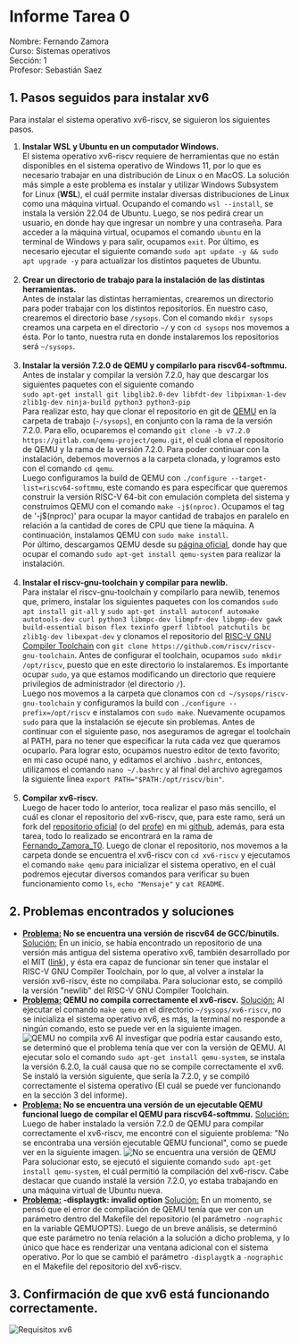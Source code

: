# Informe Tarea 0
Nombre: Fernando Zamora\
Curso: Sistemas operativos\
Sección: 1\
Profesor: Sebastián Saez

## 1. Pasos seguidos para instalar xv6
Para instalar el sistema operativo xv6-riscv, se siguieron los siguientes pasos.
  <ol>
    <li> 
      <strong>
        Instalar WSL y Ubuntu en un computador Windows.
      </strong> <br>
      El sistema operativo xv6-riscv requiere de herramientas que no están disponibles en el sistema operativo de Windows 11, por lo que es necesario trabajar en una distribución de Linux o en MacOS. La solución más simple a este problema es instalar y utilizar Windows Subsystem for Linux (<strong>WSL</strong>), el cuál permite instalar diversas distribuciones de Linux como una máquina virtual. Ocupando el comando <code>wsl --install</code>, se instala la versión 22.04 de Ubuntu. Luego, se nos pedirá crear un usuario, en donde hay que ingresar un nombre y una contraseña. Para acceder a la máquina virtual, ocupamos el comando <code>ubuntu</code> en la terminal de Windows y para salir, ocupamos <code>exit</code>.
      Por último, es necesario ejecutar el siguiente comando <code>sudo apt update -y && sudo apt upgrade -y</code> para actualizar los distintos paquetes de Ubuntu.
    </li><br>
    <li>
      <strong>
        Crear un directorio de trabajo para la instalación de las distintas herramientas.
      </strong> <br>
      Antes de instalar las distintas herramientas, crearemos un directorio para poder trabajar con los distintos repositorios. En nuestro caso, crearemos el directorio base <code>/sysops</code>. Con el comando <code>mkdir sysops</code> creamos una carpeta en el directorio <code>~/</code> y con <code>cd sysops</code> nos movemos a ésta. Por lo tanto, nuestra ruta en donde instalaremos los repositorios será <code>~/sysops</code>. <br>
    </li><br>
    <li>
      <strong>
        Instalar la versión 7.2.0 de QEMU y compilarlo para riscv64-softmmu.
      </strong> <br>
      Antes de instalar y compilar la versión 7.2.0, hay que descargar los siguientes paquetes con el siguiente comando <br> 
      <code>sudo apt-get install git libglib2.0-dev libfdt-dev libpixman-1-dev zlib1g-dev ninja-build python3 python3-pip</code> <br>
      Para realizar esto, hay que clonar el repositorio en git de <a href="https://gitlab.com/qemu-project/qemu.git">QEMU</a> en la carpeta de trabajo (<code>~/sysops</code>), en conjunto con la rama de la versión 7.2.0. Para ello, ocuparemos el comando <code>git clone -b v7.2.0 https://gitlab.com/qemu-project/qemu.git</code>, el cuál clona el repositorio de QEMU y la rama de la versión 7.2.0. Para poder continuar con la instalación, debemos movernos a la carpeta clonada, y logramos esto con el comando <code>cd qemu</code>. <br>
      Luego configuramos la build de QEMU con <code>./configure --target-list=riscv64-softmmu</code>, este comando es para especificar que queremos construir la versión RISC-V 64-bit con emulación completa del sistema y construimos QEMU con el comando <code>make -j$(nproc)</code>. Ocupamos el tag de '-j$(nproc)' para ocupar la mayor cantidad de trabajos en paralelo en relación a la cantidad de cores de CPU que tiene la máquina. A continuación, instalamos QEMU con <code>sudo make install</code>. <br>
      Por último, descargamos QEMU desde su <a href="https://www.qemu.org/download/#linux">página oficial</a>, donde hay que ocupar el comando <code>sudo apt-get install qemu-system</code> para realizar la instalación.
    </li><br>
    <li>
      <strong>
        Instalar el riscv-gnu-toolchain y compilar para newlib. 
      </strong> <br>
      Para instalar el riscv-gnu-toolchain y compilarlo para newlib, tenemos que, primero, instalar los siguientes paquetes con los comandos <code>sudo apt install git-all</code> y <code>sudo apt-get install autoconf automake autotools-dev curl python3 libmpc-dev libmpfr-dev libgmp-dev gawk build-essential bison flex texinfo gperf libtool patchutils bc zlib1g-dev libexpat-dev</code> y clonamos el repositorio del <a href="https://github.com/riscv-collab/riscv-gnu-toolchain">RISC-V GNU Compiler Toolchain</a> con <code>git clone https://github.com/riscv/riscv-gnu-toolchain</code>. Antes de configurar el toolchain, ocupamos <code>sudo mkdir /opt/riscv</code>, puesto que en este directorio lo instalaremos. Es importante ocupar <code>sudo</code>, ya que estamos modificando un directorio que requiere privilegios de administrador (el directorio <code>/</code>). <br> Luego nos movemos a la carpeta que clonamos con <code>cd ~/sysops/riscv-gnu-toolchain</code> y configuramos la build con <code>./configure --prefix=/opt/riscv</code> e instalamos con <code>sudo make</code>. Nuevamente ocupamos <code>sudo</code> para que la instalación se ejecute sin problemas. Antes de continuar con el siguiente paso, nos aseguramos de agregar el toolchain al PATH, para no tener que especificar la ruta cada vez que queramos ocuparlo. Para lograr esto, ocupamos nuestro editor de texto favorito; en mi caso ocupé nano, y editamos el archivo <code>.bashrc</code>, entonces, utilizamos el comando <code>nano ~/.bashrc</code> y al final del archivo agregamos la siguiente línea <code>export PATH="$PATH:/opt/riscv/bin"</code>.
    </li><br>
    <li>
      <strong>
        Compilar xv6-riscv.
      </strong> <br>
      Luego de hacer todo lo anterior, toca realizar el paso más sencillo, el cuál es clonar el repositorio del xv6-riscv, que, para este ramo, será un fork del <a href="https://github.com/mit-pdos/xv6-riscv">repositorio oficial</a> (o del <a href="https://github.com/otrab/xv6-riscv">profe</a>) en mi <a href="https://github.com/Ferzamora053/xv6-riscv">github</a>, además, para esta tarea, todo lo realizado se encontrará en la rama de <a href="https://github.com/Ferzamora053/xv6-riscv/tree/Fernando_Zamora_T0">Fernando_Zamora_T0</a>. Luego de clonar el repositorio, nos movemos a la carpeta donde se encuentra el xv6-riscv con <code>cd xv6-riscv</code> y ejecutamos el comando <code>make qemu</code> para inicializar el sistema operativo, en el cuál podremos ejecutar diversos comandos para verificar su buen funcionamiento como <code>ls</code>, <code>echo "Mensaje"</code> y <code>cat README</code>.
    </li>
  </ol>

## 2. Problemas encontrados y soluciones
- **<u>Problema:</u> No se encuentra una versión de riscv64 de GCC/binutils.**
  <u>Solución:</u> En un inicio, se había encontrado un repositorio de una versión más antigua del sistema operativo xv6, también desarrollado por el MIT ([link](https://github.com/mit-pdos/xv6-public)), y ésta era capaz de funcionar sin tener que instalar el RISC-V GNU Compiler Toolchain, por lo que, al volver a instalar la versión xv6-riscv, éste no compilaba. Para solucionar esto, se compiló la versión "newlib" del RISC-V GNU Compiler Toolchain.
  <br>
- **<u>Problema:</u> QEMU no compila correctamente el xv6-riscv.**
  <u>Solución:</u> Al ejecutar el comando `make qemu` en el directorio `~/sysops/xv6-riscv`, no se inicializa el sistema operativo xv6, es más, la terminal no responde a ningún comando, esto se puede ver en la siguiente imagen.
  ![QEMU no compila xv6](images/QEMU-no-compila.png)
  Al investigar que podría estar causando esto, se determinó que el problema tenía que ver con la versión de QEMU. Al ejecutar solo el comando `sudo apt-get install qemu-system`, se instala la versión 6.2.0, la cuál causa que no se compile correctamente el xv6. Se instaló la versión siguiente, que sería la 7.2.0, y se compiló correctamente el sistema operativo (El cuál se puede ver funcionando en la sección 3 del informe). 
  <br>
- **<u>Problema:</u> No se encuentra una versión de un ejecutable QEMU funcional luego de compilar el QEMU para riscv64-softmmu.**
  <u>Solución:</u> Luego de haber instalado la versión 7.2.0 de QEMU para compilar correctamente el xv6-riscv, me encontré con el siguiente problema: "No se encontraba una versión ejecutable QEMU funcional", como se puede ver en la siguiente imagen.
  ![No se encuentra una versión de QEMU](images/No-hay-QEMU.png)
  Para solucionar esto, se ejecutó el siguiente comando `sudo apt-get install qemu-system`, el cuál permitió la compilación del xv6-riscv. Cabe destacar que cuando instalé la versión 7.2.0, yo estaba trabajando en una máquina virtual de Ubuntu nueva.
  <br>
- **<u>Problema:</u> -displaygtk: invalid option**
  <u>Solución:</u> En un momento, se pensó que el error de compilación de QEMU tenía que ver con un parámetro dentro del Makefile del repositorio (el parámetro `-nographic` en la variable QEMUOPTS). Luego de un breve análisis, se determinó que este parámetro no tenía relación a la solución a dicho problema, y lo único que hace es renderizar una ventana adicional con el sistema operativo. Por lo que se cambió el parámetro `-displaygtk` a `-nographic` en el Makefile del repositorio del xv6-riscv.
## 3. Confirmación de que xv6 está funcionando correctamente.
![Requisitos xv6](images/Requisitos-xv6.png)